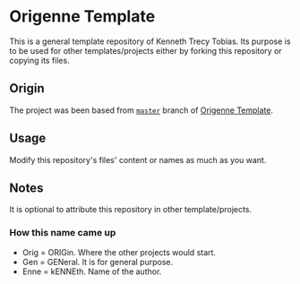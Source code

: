 # Origenne Template
This is a general template repository of Kenneth Trecy Tobias. Its purpose is to be used for other
templates/projects either by forking this repository or copying its files.

## Origin
The project was been based from [`master`] branch of [Origenne Template].

## Usage
Modify this repository's files' content or names as much as you want.

## Notes
It is optional to attribute this repository in other template/projects.

### How this name came up
- Orig = ORIGin. Where the other projects would start.
- Gen = GENeral. It is for general purpose.
- Enne = kENNEth. Name of the author.

[`master`]: http://repo.local/KennethTrecy/origenne_template
[Origenne Template]: http://repo.local/KennethTrecy/origenne_template
